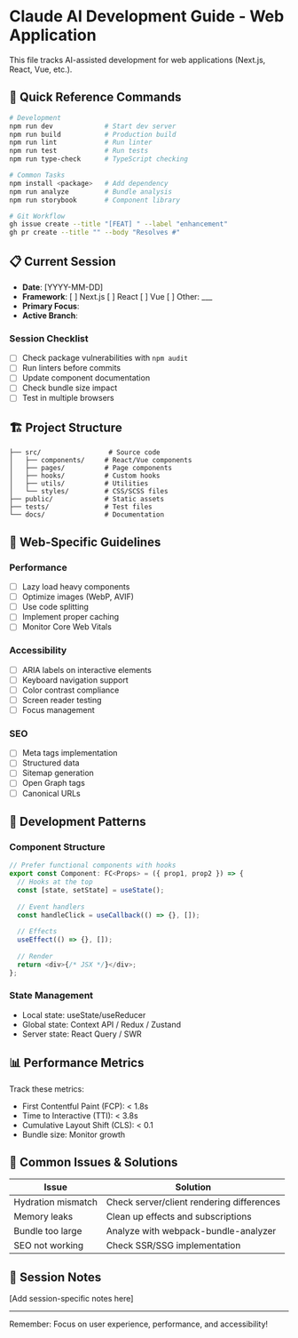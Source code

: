 # Claude AI Development Guide - Web Application

This file tracks AI-assisted development for web applications (Next.js, React, Vue, etc.).

## 🚀 Quick Reference Commands

```bash
# Development
npm run dev             # Start dev server
npm run build           # Production build
npm run lint            # Run linter
npm run test            # Run tests
npm run type-check      # TypeScript checking

# Common Tasks
npm install <package>   # Add dependency
npm run analyze         # Bundle analysis
npm run storybook       # Component library

# Git Workflow
gh issue create --title "[FEAT] " --label "enhancement"
gh pr create --title "" --body "Resolves #"
```

## 📋 Current Session

- **Date**: [YYYY-MM-DD]
- **Framework**: [ ] Next.js [ ] React [ ] Vue [ ] Other: ___
- **Primary Focus**: 
- **Active Branch**: 

### Session Checklist
- [ ] Check package vulnerabilities with `npm audit`
- [ ] Run linters before commits
- [ ] Update component documentation
- [ ] Check bundle size impact
- [ ] Test in multiple browsers

## 🏗️ Project Structure

```
├── src/                 # Source code
│   ├── components/     # React/Vue components
│   ├── pages/          # Page components
│   ├── hooks/          # Custom hooks
│   ├── utils/          # Utilities
│   └── styles/         # CSS/SCSS files
├── public/             # Static assets
├── tests/              # Test files
└── docs/               # Documentation
```

## 🎯 Web-Specific Guidelines

### Performance
- [ ] Lazy load heavy components
- [ ] Optimize images (WebP, AVIF)
- [ ] Use code splitting
- [ ] Implement proper caching
- [ ] Monitor Core Web Vitals

### Accessibility
- [ ] ARIA labels on interactive elements
- [ ] Keyboard navigation support
- [ ] Color contrast compliance
- [ ] Screen reader testing
- [ ] Focus management

### SEO
- [ ] Meta tags implementation
- [ ] Structured data
- [ ] Sitemap generation
- [ ] Open Graph tags
- [ ] Canonical URLs

## 🔧 Development Patterns

### Component Structure
```typescript
// Prefer functional components with hooks
export const Component: FC<Props> = ({ prop1, prop2 }) => {
  // Hooks at the top
  const [state, setState] = useState();
  
  // Event handlers
  const handleClick = useCallback(() => {}, []);
  
  // Effects
  useEffect(() => {}, []);
  
  // Render
  return <div>{/* JSX */}</div>;
};
```

### State Management
- Local state: useState/useReducer
- Global state: Context API / Redux / Zustand
- Server state: React Query / SWR

## 📊 Performance Metrics

Track these metrics:
- First Contentful Paint (FCP): < 1.8s
- Time to Interactive (TTI): < 3.8s
- Cumulative Layout Shift (CLS): < 0.1
- Bundle size: Monitor growth

## 🐛 Common Issues & Solutions

| Issue | Solution |
|-------|----------|
| Hydration mismatch | Check server/client rendering differences |
| Memory leaks | Clean up effects and subscriptions |
| Bundle too large | Analyze with webpack-bundle-analyzer |
| SEO not working | Check SSR/SSG implementation |

## 📝 Session Notes

[Add session-specific notes here]

---

Remember: Focus on user experience, performance, and accessibility!